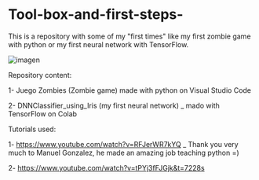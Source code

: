 # Tool-box-and-first-steps-
This is a repository with some of my "first times" like my first zombie game with python or my first neural network with TensorFlow.  

![imagen](https://miro.medium.com/max/1120/0*nsgXxd0kwN3qT2ks.gif)

Repository content: 

1- Juego Zombies (Zombie game) made with python on Visual Studio Code

2- DNNClassifier_using_Iris (my first neural network) _ mado with TensorFlow on Colab

Tutorials used: 

1- https://www.youtube.com/watch?v=RFJerWR7kYQ _ Thank you very much to Manuel Gonzalez, he made an amazing job teaching python =) 

2- https://www.youtube.com/watch?v=tPYj3fFJGjk&t=7228s 
